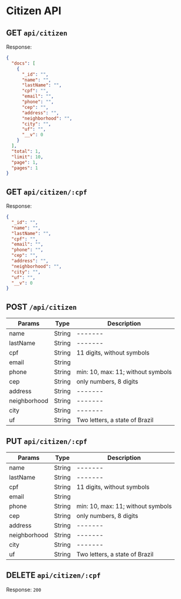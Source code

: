 # Citizen API

## GET `api/citizen`
Response: 
```json
{
  "docs": [
    {
      "_id": "",
      "name": "",
      "lastName": "",
      "cpf": "",
      "email": "",
      "phone": "",
      "cep": "",
      "address": "",
      "neighborhood": "",
      "city": "",
      "uf": "",
      "__v": 0
    }
  ],
  "total": 1,
  "limit": 10,
  "page": 1,
  "pages": 1
}
```

## GET `api/citizen/:cpf`
Response: 
```json
{
  "_id": "",
  "name": "",
  "lastName": "",
  "cpf": "",
  "email": "",
  "phone": "",
  "cep": "",
  "address": "",
  "neighborhood": "",
  "city": "",
  "uf": "",
  "__v": 0
}
```

## POST `/api/citizen`
| Params       | Type   | Description                       |
|--------------|--------|-----------------------------------|
| name         | String | -------                           |
| lastName     | String | -------                           |
| cpf          | String | 11 digits, without symbols        |
| email        | String |                                   |
| phone        | String | min: 10, max: 11; without symbols |
| cep          | String | only numbers, 8 digits            |
| address      | String | -------                           |
| neighborhood | String | -------                           |
| city         | String | -------                           |
| uf           | String | Two letters, a state of Brazil    |

## PUT `api/citizen/:cpf`
| Params       | Type   | Description                       |
|--------------|--------|-----------------------------------|
| name         | String | -------                           |
| lastName     | String | -------                           |
| cpf          | String | 11 digits, without symbols        |
| email        | String |                                   |
| phone        | String | min: 10, max: 11; without symbols |
| cep          | String | only numbers, 8 digits            |
| address      | String | -------                           |
| neighborhood | String | -------                           |
| city         | String | -------                           |
| uf           | String | Two letters, a state of Brazil    |

## DELETE `api/citizen/:cpf`
Response: `200`